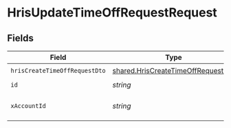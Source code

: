 # HrisUpdateTimeOffRequestRequest


## Fields

| Field                                                                                           | Type                                                                                            | Required                                                                                        | Description                                                                                     |
| ----------------------------------------------------------------------------------------------- | ----------------------------------------------------------------------------------------------- | ----------------------------------------------------------------------------------------------- | ----------------------------------------------------------------------------------------------- |
| `hrisCreateTimeOffRequestDto`                                                                   | [shared.HrisCreateTimeOffRequestDto](../../../sdk/models/shared/hriscreatetimeoffrequestdto.md) | :heavy_check_mark:                                                                              | N/A                                                                                             |
| `id`                                                                                            | *string*                                                                                        | :heavy_check_mark:                                                                              | N/A                                                                                             |
| `xAccountId`                                                                                    | *string*                                                                                        | :heavy_check_mark:                                                                              | The account identifier                                                                          |